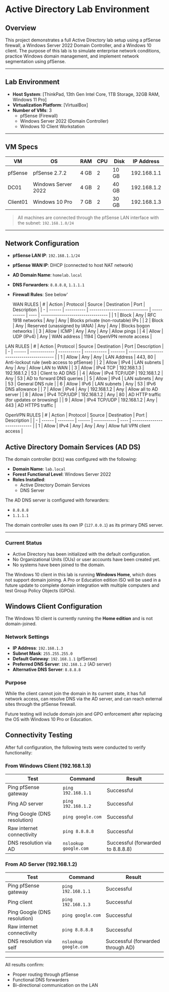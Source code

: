 # Active Directory Lab Environment

## Overview

This project demonstrates a full Active Directory lab setup using a pfSense firewall, a Windows Server 2022 Domain Controller, and a Windows 10 client. The purpose of this lab is to simulate enterprise network conditions, practice Windows domain management, and implement network segmentation using pfSense.

---

## Lab Environment

- **Host System**: [ThinkPad, 13th Gen Intel Core, 1TB Storage, 32GB RAM, Windows 11 Pro]
- **Virtualization Platform**: [VirtualBox]
- **Number of VMs**: 3
  - pfSense (Firewall)
  - Windows Server 2022 (Domain Controller)
  - Windows 10 Client Workstation

---

## VM Specs

| VM            | OS                 | RAM   | CPU | Disk   | IP Address     |
|---------------|--------------------|-------|-----|--------|----------------|
| pfSense       | pfSense 2.7.2      | 4 GB  | 2   | 10 GB  | 192.168.1.1    |
| DC01          | Windows Server 2022| 4 GB  | 2   | 40 GB  | 192.168.1.2    |
| Client01      | Windows 10 Pro     | 7 GB  | 2   | 30 GB  | 192.168.1.3    |

> All machines are connected through the pfSense LAN interface with the subnet: `192.168.1.0/24`

---

## Network Configuration

- **pfSense LAN IP**: `192.168.1.1/24`
- **pfSense WAN IP**: DHCP (connected to host NAT network)
- **AD Domain Name**: `homelab.local`
- **DNS Forwarders**: `8.8.8.8`, `1.1.1.1`
- **Firewall Rules**: See below'
  
  WAN RULES
| # | Action | Protocol   | Source                        | Destination | Port | Description                       |
| - | ------ | ---------- | ----------------------------- | ----------- | ---- | --------------------------------- |
| 1 | Block  | Any        | RFC 1918 networks             | Any         | Any  | Blocks private (non-routable) IPs |
| 2 | Block  | Any        | Reserved (unassigned by IANA) | Any         | Any  | Blocks bogon networks             |
| 3 | Allow  | ICMP       | Any                           | Any         | Any  | Allow pings                       |
| 4 | Allow  | UDP (IPv4) | Any                           | WAN address | 1194 | OpenVPN remote access             |


LAN RULES
| # | Action | Protocol     | Source      | Destination | Port    | Description                               |
| - | ------ | ------------ | ----------- | ----------- | ------- | ----------------------------------------- |
| 1 | Allow  | Any          | Any         | LAN Address | 443, 80 | Anti-lockout rule (web access to pfSense) |
| 2 | Allow  | IPv4         | LAN subnets | Any         | Any     | Allow LAN to WAN                          |
| 3 | Allow  | IPv4 TCP     | 192.168.1.3 | 192.168.1.2 | 53      | Client to AD DNS                          |
| 4 | Allow  | IPv4 TCP/UDP | 192.168.1.2 | Any         | 53      | AD to forward DNS queries                 |
| 5 | Allow  | IPv4         | LAN subnets | Any         | 53      | General DNS rule                          |
| 6 | Allow  | IPv6         | LAN subnets | Any         | 53      | IPv6 DNS allowance                        |
| 7 | Allow  | IPv4         | Any         | 192.168.1.2 | Any     | Allow all to AD server                    |
| 8 | Allow  | IPv4 TCP/UDP | 192.168.1.2 | Any         | 80      | AD HTTP traffic (for updates or browsing) |
| 9 | Allow  | IPv4 TCP/UDP | 192.168.1.2 | Any         | 443     | AD HTTPS traffic                          |

OpenVPN RULES
| # | Action | Protocol | Source | Destination | Port | Description                  |
| - | ------ | -------- | ------ | ----------- | ---- | ---------------------------- |
| 1 | Allow  | IPv4     | Any    | Any         | Any  | Allow full VPN client access |

## Active Directory Domain Services (AD DS)

The domain controller (`DC01`) was configured with the following:

- **Domain Name**: `lab.local`
- **Forest Functional Level**: Windows Server 2022
- **Roles Installed**:
  - Active Directory Domain Services
  - DNS Server

The AD DNS server is configured with forwarders:
- `8.8.8.8`
- `1.1.1.1`

The domain controller uses its own IP (`127.0.0.1`) as its primary DNS server.

---

### Current Status

- Active Directory has been initialized with the default configuration.
- No Organizational Units (OUs) or user accounts have been created yet.
- No systems have been joined to the domain.

The Windows 10 client in this lab is running **Windows Home**, which does not support domain joining. A Pro or Education edition ISO will be used in a future update to complete domain integration with multiple computers and test Group Policy Objects (GPOs).

## Windows Client Configuration

The Windows 10 client is currently running the **Home edition** and is not domain-joined.

### Network Settings

- **IP Address**: `192.168.1.3`
- **Subnet Mask**: `255.255.255.0`
- **Default Gateway**: `192.168.1.1` (pfSense)
- **Preferred DNS Server**: `192.168.1.2` (AD server)
- **Alternative DNS Server**: `8.8.8.8`

### Purpose

While the client cannot join the domain in its current state, it has full network access, can resolve DNS via the AD server, and can reach external sites through the pfSense firewall.

Future testing will include domain join and GPO enforcement after replacing the OS with Windows 10 Pro or Education.

## Connectivity Testing

After full configuration, the following tests were conducted to verify functionality:

### From Windows Client (192.168.1.3)

| Test                          | Command                    | Result                        |
|-------------------------------|----------------------------|-------------------------------|
| Ping pfSense gateway          | `ping 192.168.1.1`         | Successful                    |
| Ping AD server                | `ping 192.168.1.2`         | Successful                    |
| Ping Google (DNS resolution)  | `ping google.com`          | Successful                    |
| Raw internet connectivity     | `ping 8.8.8.8`              | Successful                    |
| DNS resolution via AD         | `nslookup google.com`      | Successful (forwarded to 8.8.8.8) |

### From AD Server (192.168.1.2)

| Test                          | Command                    | Result                        |
|-------------------------------|----------------------------|-------------------------------|
| Ping pfSense gateway          | `ping 192.168.1.1`         | Successful                    |
| Ping client                   | `ping 192.168.1.3`         | Successful                    |
| Ping Google (DNS resolution)  | `ping google.com`          | Successful                    |
| Raw internet connectivity     | `ping 8.8.8.8`              | Successful                    |
| DNS resolution via self       | `nslookup google.com`      | Successful (forwarded through AD) |

---

All results confirm:
- Proper routing through pfSense
- Functional DNS forwarders
- Bi-directional communication on the LAN
